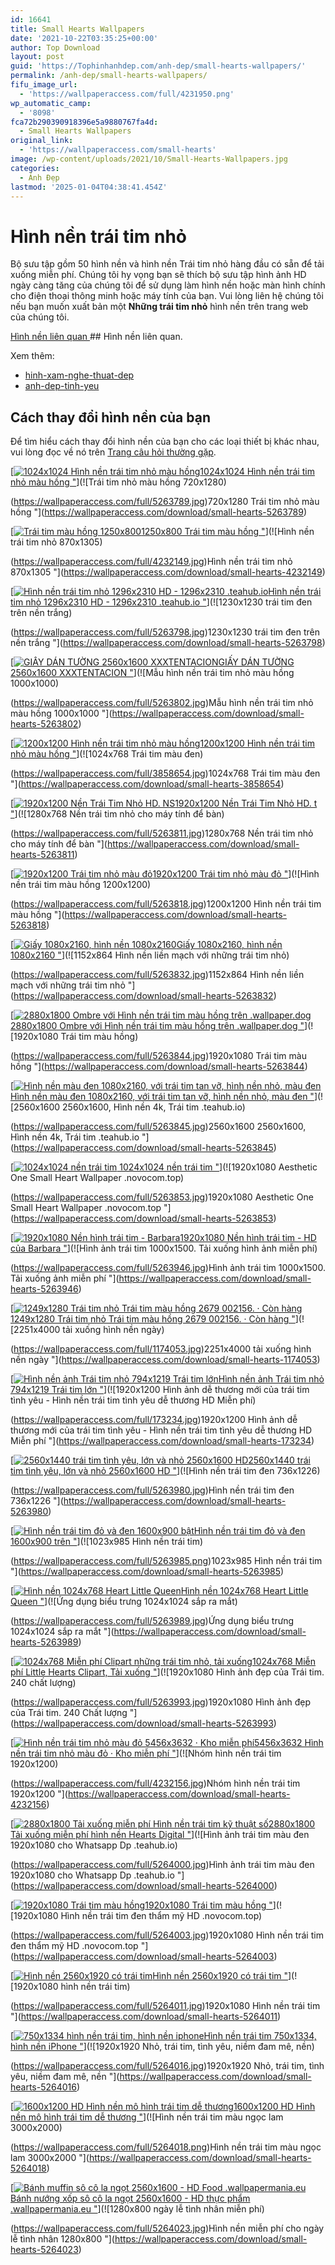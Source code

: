 ```yaml
---
id: 16641
title: Small Hearts Wallpapers
date: '2021-10-22T03:35:25+00:00'
author: Top Download
layout: post
guid: 'https://Tophinhanhdep.com/anh-dep/small-hearts-wallpapers/'
permalink: /anh-dep/small-hearts-wallpapers/
fifu_image_url:
  - 'https://wallpaperaccess.com/full/4231950.png'
wp_automatic_camp:
  - '8098'
fca72b290390918396e5a9880767fa4d:
  - Small Hearts Wallpapers
original_link:
  - 'https://wallpaperaccess.com/small-hearts'
image: /wp-content/uploads/2021/10/Small-Hearts-Wallpapers.jpg
categories:
  - Ảnh Đẹp
lastmod: '2025-01-04T04:38:41.454Z'
---
```

# Hình nền trái tim nhỏ

Bộ sưu tập gồm 50 hình nền và hình nền Trái tim nhỏ hàng đầu có sẵn để tải xuống miễn phí. Chúng tôi hy vọng bạn sẽ thích bộ sưu tập hình ảnh HD ngày càng tăng của chúng tôi để sử dụng làm hình nền hoặc màn hình chính cho điện thoại thông minh hoặc máy tính của bạn. Vui lòng liên hệ chúng tôi nếu bạn muốn xuất bản một **Những trái tim nhỏ** hình nền trên trang web của chúng tôi.

[Hình nền liên quan ](#related) ## Hình nền liên quan.

   
 Xem thêm:

   
- [hinh-xam-nghe-thuat-dep](https://tophinhanhdep.com/hinh-xam-dep/hinh-xam-nghe-thuat-dep/)
- [anh-dep-tinh-yeu](https://tophinhanhdep.com/anh-tinh-yeu/anh-dep-tinh-yeu/)

## Cách thay đổi hình nền của bạn

Để tìm hiểu cách thay đổi hình nền của bạn cho các loại thiết bị khác nhau, vui lòng đọc về nó trên [Trang câu hỏi thường gặp](https://tophinhanhdep.com/faq/).

  
[[![1024x1024 Hình nền trái tim nhỏ màu hồng](https://wallpaperaccess.com/full/4231950.png)1024x1024 Hình nền trái tim nhỏ màu hồng "](https://wallpaperaccess.com/download/small-hearts-4231950)](![Trái tim nhỏ màu hồng 720x1280)

(https://wallpaperaccess.com/full/5263789.jpg)720x1280 Trái tim nhỏ màu hồng "](https://wallpaperaccess.com/download/small-hearts-5263789)

[[![Trái tim màu hồng 1250x800](https://wallpaperaccess.com/full/4231945.gif)1250x800 Trái tim màu hồng "](https://wallpaperaccess.com/download/small-hearts-4231945)](![Hình nền trái tim nhỏ 870x1305)

(https://wallpaperaccess.com/full/4232149.jpg)Hình nền trái tim nhỏ 870x1305 "](https://wallpaperaccess.com/download/small-hearts-4232149)

[[![Hình nền trái tim nhỏ 1296x2310 HD - 1296x2310 .teahub.io](https://wallpaperaccess.com/full/5263793.jpg)Hình nền trái tim nhỏ 1296x2310 HD - 1296x2310 .teahub.io "](https://wallpaperaccess.com/download/small-hearts-5263793)](![1230x1230 trái tim đen trên nền trắng)

(https://wallpaperaccess.com/full/5263798.jpg)1230x1230 trái tim đen trên nền trắng "](https://wallpaperaccess.com/download/small-hearts-5263798)

[[![GIẤY DÁN TƯỜNG 2560x1600 XXXTENTACION](https://wallpaperaccess.com/full/24678.png)GIẤY DÁN TƯỜNG 2560x1600 XXXTENTACION "](https://wallpaperaccess.com/download/small-hearts-24678)](![Mẫu hình nền trái tim nhỏ màu hồng 1000x1000)

(https://wallpaperaccess.com/full/5263802.jpg)Mẫu hình nền trái tim nhỏ màu hồng 1000x1000 "](https://wallpaperaccess.com/download/small-hearts-5263802)

[[![1200x1200 Hình nền trái tim nhỏ màu hồng](https://wallpaperaccess.com/full/5263805.jpg)1200x1200 Hình nền trái tim nhỏ màu hồng "](https://wallpaperaccess.com/download/small-hearts-5263805)](![1024x768 Trái tim màu đen)

(https://wallpaperaccess.com/full/3858654.jpg)1024x768 Trái tim màu đen "](https://wallpaperaccess.com/download/small-hearts-3858654)

[[![1920x1200 Nền Trái Tim Nhỏ HD.  NS](https://wallpaperaccess.com/full/5263807.jpg)1920x1200 Nền Trái Tim Nhỏ HD. t "](https://wallpaperaccess.com/download/small-hearts-5263807)](![1280x768 Nền trái tim nhỏ cho máy tính để bàn)

(https://wallpaperaccess.com/full/5263811.jpg)1280x768 Nền trái tim nhỏ cho máy tính để bàn "](https://wallpaperaccess.com/download/small-hearts-5263811)

[[![1920x1200 Trái tim nhỏ màu đỏ](https://wallpaperaccess.com/full/1806262.jpg)1920x1200 Trái tim nhỏ màu đỏ "](https://wallpaperaccess.com/download/small-hearts-1806262)](![Hình nền trái tim màu hồng 1200x1200)

(https://wallpaperaccess.com/full/5263818.jpg)1200x1200 Hình nền trái tim màu hồng "](https://wallpaperaccess.com/download/small-hearts-5263818)

[[![Giấy 1080x2160, hình nền 1080x2160](https://wallpaperaccess.com/full/5263830.jpg)Giấy 1080x2160, hình nền 1080x2160 "](https://wallpaperaccess.com/download/small-hearts-5263830)](![1152x864 Hình nền liền mạch với những trái tim nhỏ)

(https://wallpaperaccess.com/full/5263832.jpg)1152x864 Hình nền liền mạch với những trái tim nhỏ "](https://wallpaperaccess.com/download/small-hearts-5263832)

[[![2880x1800 Ombre với Hình nền trái tim màu hồng trên .wallpaper.dog](https://wallpaperaccess.com/full/5263840.jpg)2880x1800 Ombre với Hình nền trái tim màu hồng trên .wallpaper.dog "](https://wallpaperaccess.com/download/small-hearts-5263840)](![1920x1080 Trái tim màu hồng)

(https://wallpaperaccess.com/full/5263844.jpg)1920x1080 Trái tim màu hồng "](https://wallpaperaccess.com/download/small-hearts-5263844)

[[![Hình nền màu đen 1080x2160, với trái tim tan vỡ, hình nền nhỏ, màu đen](https://wallpaperaccess.com/full/3466510.jpg)Hình nền màu đen 1080x2160, với trái tim tan vỡ, hình nền nhỏ, màu đen "](https://wallpaperaccess.com/download/small-hearts-3466510)](![2560x1600 2560x1600, Hình nền 4k, Trái tim .teahub.io)

(https://wallpaperaccess.com/full/5263845.jpg)2560x1600 2560x1600, Hình nền 4k, Trái tim .teahub.io "](https://wallpaperaccess.com/download/small-hearts-5263845)

[[![1024x1024 nền trái tim](https://wallpaperaccess.com/full/5263851.jpg) 1024x1024 nền trái tim "](https://wallpaperaccess.com/download/small-hearts-5263851)](![1920x1080 Aesthetic One Small Heart Wallpaper .novocom.top)

(https://wallpaperaccess.com/full/5263853.jpg)1920x1080 Aesthetic One Small Heart Wallpaper .novocom.top "](https://wallpaperaccess.com/download/small-hearts-5263853)

[[![1920x1080 Nền hình trái tim - Barbara](https://wallpaperaccess.com/full/5263871.jpg)1920x1080 Nền hình trái tim - HD của Barbara "](https://wallpaperaccess.com/download/small-hearts-5263871)](![Hình ảnh trái tim 1000x1500.  Tải xuống hình ảnh miễn phí)

(https://wallpaperaccess.com/full/5263946.jpg)Hình ảnh trái tim 1000x1500. Tải xuống ảnh miễn phí "](https://wallpaperaccess.com/download/small-hearts-5263946)

[[![1249x1280 Trái tim nhỏ Trái tim màu hồng 2679 002156. · Còn hàng](https://wallpaperaccess.com/full/5263958.jpg)1249x1280 Trái tim nhỏ Trái tim màu hồng 2679 002156. · Còn hàng "](https://wallpaperaccess.com/download/small-hearts-5263958)](![2251x4000 tải xuống hình nền ngày)

(https://wallpaperaccess.com/full/1174053.jpg)2251x4000 tải xuống hình nền ngày "](https://wallpaperaccess.com/download/small-hearts-1174053)

[[![Hình nền ảnh Trái tim nhỏ 794x1219 Trái tim lớn](https://wallpaperaccess.com/full/5263963.jpg)Hình nền ảnh Trái tim nhỏ 794x1219 Trái tim lớn "](https://wallpaperaccess.com/download/small-hearts-5263963)](![1920x1200 Hình ảnh dễ thương mới của trái tim tình yêu - Hình nền trái tim tình yêu dễ thương HD Miễn phí)

(https://wallpaperaccess.com/full/173234.jpg)1920x1200 Hình ảnh dễ thương mới của trái tim tình yêu - Hình nền trái tim tình yêu dễ thương HD Miễn phí "](https://wallpaperaccess.com/download/small-hearts-173234)

[[![2560x1440 trái tim tình yêu, lớn và nhỏ 2560x1600 HD](https://wallpaperaccess.com/full/5263964.jpg)2560x1440 trái tim tình yêu, lớn và nhỏ 2560x1600 HD "](https://wallpaperaccess.com/download/small-hearts-5263964)](![Hình nền trái tim đen 736x1226)

(https://wallpaperaccess.com/full/5263980.jpg)Hình nền trái tim đen 736x1226 "](https://wallpaperaccess.com/download/small-hearts-5263980)

[[![Hình nền trái tim đỏ và đen 1600x900 bật](https://wallpaperaccess.com/full/3133725.jpg)Hình nền trái tim đỏ và đen 1600x900 trên "](https://wallpaperaccess.com/download/small-hearts-3133725)](![1023x985 Hình nền trái tim)

(https://wallpaperaccess.com/full/5263985.png)1023x985 Hình nền trái tim "](https://wallpaperaccess.com/download/small-hearts-5263985)

[[![Hình nền 1024x768 Heart Little Queen](https://wallpaperaccess.com/full/4095579.jpg)Hình nền 1024x768 Heart Little Queen "](https://wallpaperaccess.com/download/small-hearts-4095579)](![Ứng dụng biểu trưng 1024x1024 sắp ra mắt)

(https://wallpaperaccess.com/full/5263989.jpg)Ứng dụng biểu trưng 1024x1024 sắp ra mắt "](https://wallpaperaccess.com/download/small-hearts-5263989)

[[![1024x768 Miễn phí Clipart những trái tim nhỏ, tải xuống](https://wallpaperaccess.com/full/4232162.jpg)1024x768 Miễn phí Little Hearts Clipart, Tải xuống "](https://wallpaperaccess.com/download/small-hearts-4232162)](![1920x1080 Hình ảnh đẹp của Trái tim.  240 chất lượng)

(https://wallpaperaccess.com/full/5263993.jpg)1920x1080 Hình ảnh đẹp của Trái tim. 240 Chất lượng "](https://wallpaperaccess.com/download/small-hearts-5263993)

[[![Hình nền trái tim nhỏ màu đỏ 5456x3632 · Kho miễn phí](https://wallpaperaccess.com/full/5263994.jpg)5456x3632 Hình nền trái tim nhỏ màu đỏ · Kho miễn phí "](https://wallpaperaccess.com/download/small-hearts-5263994)](![Nhóm hình nền trái tim 1920x1200)

(https://wallpaperaccess.com/full/4232156.jpg)Nhóm hình nền trái tim 1920x1200 "](https://wallpaperaccess.com/download/small-hearts-4232156)

[[![2880x1800 Tải xuống miễn phí Hình nền trái tim kỹ thuật số](https://wallpaperaccess.com/full/5263999.jpg)2880x1800 Tải xuống miễn phí hình nền Hearts Digital "](https://wallpaperaccess.com/download/small-hearts-5263999)](![Hình ảnh trái tim màu đen 1920x1080 cho Whatsapp Dp .teahub.io)

(https://wallpaperaccess.com/full/5264000.jpg)Hình ảnh trái tim màu đen 1920x1080 cho Whatsapp Dp .teahub.io "](https://wallpaperaccess.com/download/small-hearts-5264000)

[[![1920x1080 Trái tim màu hồng](https://wallpaperaccess.com/full/5264002.png)1920x1080 Trái tim màu hồng "](https://wallpaperaccess.com/download/small-hearts-5264002)](![1920x1080 Hình nền trái tim đen thẩm mỹ HD .novocom.top)

(https://wallpaperaccess.com/full/5264003.jpg)1920x1080 Hình nền trái tim đen thẩm mỹ HD .novocom.top "](https://wallpaperaccess.com/download/small-hearts-5264003)

[[![Hình nền 2560x1920 có trái tim](https://wallpaperaccess.com/full/5264005.jpg)Hình nền 2560x1920 có trái tim "](https://wallpaperaccess.com/download/small-hearts-5264005)](![1920x1080 hình nền trái tim)

(https://wallpaperaccess.com/full/5264011.jpg)1920x1080 Hình nền trái tim "](https://wallpaperaccess.com/download/small-hearts-5264011)

[[![750x1334 hình nền trái tim, hình nền iphone](https://wallpaperaccess.com/full/4161422.jpg)Hình nền trái tim 750x1334, hình nền iPhone "](https://wallpaperaccess.com/download/small-hearts-4161422)](![1920x1920 Nhỏ, trái tim, tình yêu, niềm đam mê, nền)

(https://wallpaperaccess.com/full/5264016.jpg)1920x1920 Nhỏ, trái tim, tình yêu, niềm đam mê, nền "](https://wallpaperaccess.com/download/small-hearts-5264016)

[[![1600x1200 HD Hình nền mô hình trái tim dễ thương](https://wallpaperaccess.com/full/173243.jpg)1600x1200 HD Hình nền mô hình trái tim dễ thương "](https://wallpaperaccess.com/download/small-hearts-173243)](![Hình nền trái tim màu ngọc lam 3000x2000)

(https://wallpaperaccess.com/full/5264018.png)Hình nền trái tim màu ngọc lam 3000x2000 "](https://wallpaperaccess.com/download/small-hearts-5264018)

[[![Bánh muffin sô cô la ngọt 2560x1600 - HD Food .wallpapermania.eu](https://wallpaperaccess.com/full/5264020.jpg)Bánh nướng xốp sô cô la ngọt 2560x1600 - HD thực phẩm .wallpapermania.eu "](https://wallpaperaccess.com/download/small-hearts-5264020)](![1280x800 ngày lễ tình nhân miễn phí)

(https://wallpaperaccess.com/full/5264023.jpg)Hình nền miễn phí cho ngày lễ tình nhân 1280x800 "](https://wallpaperaccess.com/download/small-hearts-5264023)
